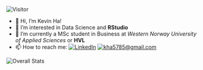 ![Visitor](https://visitor-badge.laobi.icu/badge?page_id=kevinha98.readme.md)

- 👋  Hi, I’m Kevin Ha!
- 👀  I’m interested in Data Science and **RStudio**
- 🌱  I’m currently a MSc student in Business at *Western Norway University of Applied Sciences* or **HVL**
- 📫 How to reach me: <a href="<https://www.linkedin.com/in/kevin-ha1998/>">![LinkedIn](https://img.shields.io/badge/LinkedIn-0077B5?style=for-the-badge&logo=linkedin&logoColor=white)</a>
<a href="mailto:kha5785@gmail.com">![kha5785@gmail.com](https://img.shields.io/badge/Gmail-D14836?style=for-the-badge&logo=gmail&logoColor=white)</a>

<!---
kevinha98/kevinha98 is a ✨ special ✨ repository because its `README.md` (this file) appears on your GitHub profile.
You can click the Preview link to take a look at your changes.
--->
![Overall Stats](https://github-readme-stats.vercel.app/api?username=kevinha98&count_private=true&show_icons=true&hide=contribs)
